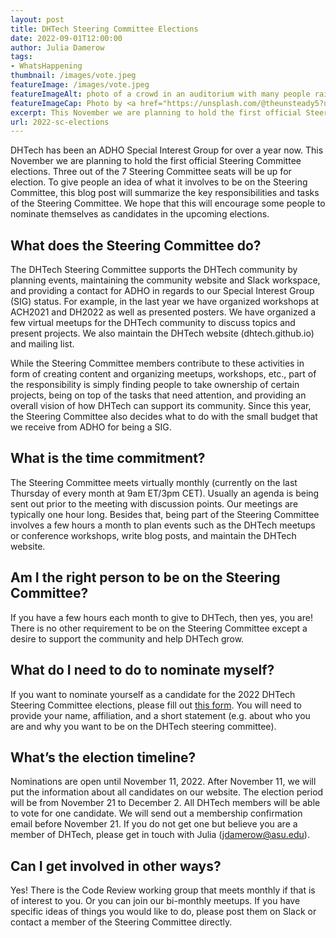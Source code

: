 ```yaml
---
layout: post
title: DHTech Steering Committee Elections
date: 2022-09-01T12:00:00
author: Julia Damerow
tags:
- WhatsHappening
thumbnail: /images/vote.jpeg
featureImage: /images/vote.jpeg
featureImageAlt: photo of a crowd in an auditorium with many people raising their hands
featureImageCap: Photo by <a href="https://unsplash.com/@theunsteady5?utm_source=unsplash&utm_medium=referral&utm_content=creditCopyText">Edwin Andrade</a> on <a href="https://unsplash.com/photos/4V1dC_eoCwg?utm_source=unsplash&utm_medium=referral&utm_content=creditCopyText">Unsplash</a>
excerpt: This November we are planning to hold the first official Steering Committee elections. This blog post will summarize the key responsibilities and tasks of the Steering Committee.
url: 2022-sc-elections
---
```

DHTech has been an ADHO Special Interest Group for over a year now. This November we are planning to hold the first official Steering Committee elections. Three out of the 7 Steering Committee seats will be up for election. To give people an idea of what it involves to be on the Steering Committee, this blog post will summarize the key responsibilities and tasks of the Steering Committee. We hope that this will encourage some people to nominate themselves as candidates in the upcoming elections.

## What does the Steering Committee do?
The DHTech Steering Committee supports the DHTech community by planning events, maintaining the community website and Slack workspace, and providing a contact for ADHO in regards to our Special Interest Group (SIG) status. For example, in the last year we have organized workshops at ACH2021 and DH2022 as well as presented posters. We have organized a few virtual meetups for the DHTech community to discuss topics and present projects. We also maintain the DHTech website (dhtech.github.io) and mailing list. 

While the Steering Committee members contribute to these activities in form of creating content and organizing meetups, workshops, etc., part of the responsibility is simply finding people to take ownership of certain projects, being on top of the tasks that need attention, and providing an overall vision of how DHTech can support its community. Since this year, the Steering Committee also decides what to do with the small budget that we receive from ADHO for being a SIG.

## What is the time commitment?
The Steering Committee meets virtually monthly (currently on the last Thursday of every month at 9am ET/3pm CET). Usually an agenda is being sent out prior to the meeting with discussion points. Our meetings are typically one hour long. Besides that, being part of the Steering Committee involves a few hours a month to plan events such as the DHTech meetups or conference workshops, write blog posts, and maintain the DHTech website. 

## Am I the right person to be on the Steering Committee?
If you have a few hours each month to give to DHTech, then yes, you are! There is no other requirement to be on the Steering Committee except a desire to support the community and help DHTech grow. 

## What do I need to do to nominate myself?
If you want to nominate yourself as a candidate for the 2022 DHTech Steering Committee elections, please fill out [this form](https://forms.gle/oamRHBGZGTD9Zn338). You will need to provide your name, affiliation, and a short statement (e.g. about who you are and why you want to be on the DHTech steering committee). 

## What’s the election timeline?
Nominations are open until November 11, 2022. After November 11, we will put the information about all candidates on our website. The election period will be from November 21 to December 2. All DHTech members will be able to vote for one candidate. We will send out a membership confirmation email before November 21. If you do not get one but believe you are a member of DHTech, please get in touch with Julia (jdamerow@asu.edu).

## Can I get involved in other ways?
Yes! There is the Code Review working group that meets monthly if that is of interest to you. Or you can join our bi-monthly meetups. If you have specific ideas of things you would like to do, please post them on Slack or contact a member of the Steering Committee directly.
